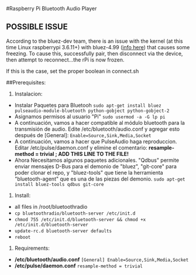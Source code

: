 #Raspberry Pi Bluetooth Audio Player 
## POSSIBLE ISSUE

According to the bluez-dev team, there is an issue with the kernel (at this time Linux raspberrypi 3.6.11+)
with bluez-4.99 ([info here](http://thread.gmane.org/gmane.linux.bluez.kernel/34375)) that causes some freezing.
To cause this, successfully pair, then disconnect via the device, then attempt to reconnect...the rPi is now frozen.

If this is the case, set the proper boolean in connect.sh 

##Prerequisites:
1. Instalacion:
  * Instalar Paquetes para Bluetooh
    `sudo apt-get install bluez pulseaudio-module-bluetooth python-gobject python-gobject-2`
  * Asignamos permisos al usuario "Pi"
    `sudo usermod -a -G lp pi`
  * A continuación, vamos a hacer compatible al módulo bluetooth para la transmisión de audio. Edite /etc/bluetooth/audio.conf y agregar esto después de [General]:
    `Enable=Source,Sink,Media,Socket`
  * A continuación, vamos a hacer que PulseAudio haga reproduccion. Editar /etc/pulse/daemon.conf y elimine el comentario: **resample-method = trivial ; ADD THIS LINE TO THE FILE!**
  * Ahora Necesitamos algunos paquetes adicionales. "Qdbus" permite enviar mensajes D-Bus para el demonio de "bluez", "git-core" para poder clonar el repo, y "bluez-tools" que tiene la herramienta "bluetooth-agent" que es una de las piezas del demonio.
    `sudo apt-get install bluez-tools qdbus git-core`
  
1. Install:
  * all files in /root/bluetoothradio
  * `cp bluetoothradio/bluetooth-server /etc/init.d`
  * `chmod 755 /etc/init.d/bluetooth-server && chmod +x /etc/init.d/bluetooth-server`
  * `update-rc.d bluetooth-server defaults`
  * `reboot`
1. Requirements:
  * **/etc/bluetooth/audio.conf**
    ```[General] Enable=Source,Sink,Media,Socket```
  * **/etc/pulse/daemon.conf**
    ```resample-method = trivial```
